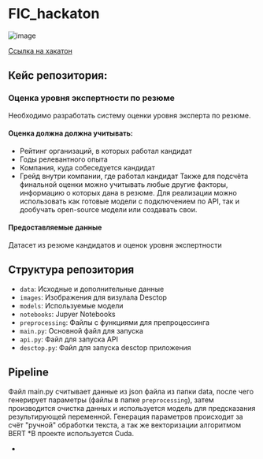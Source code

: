 # FIC_hackaton
![image](https://static.tildacdn.com/tild6337-6139-4431-a134-666130353135/fic_logo.svg)

[Ссылка на хакатон](https://xn--2024-94d5ep.xn--p1ai/hackathon?utm_source=telegram&utm_medium=cpc&utm_campaign=iteventsrus&utm_term=hakaton-fic-2024)
## Кейс репозитория:
### Оценка уровня экспертности по резюме
Необходимо разработать систему оценки уровня эксперта по резюме.
#### Оценка должна должна учитывать:
- Рейтинг организаций, в которых работал кандидат
- Годы релевантного опыта
- Компания, куда собеседуется кандидат
- Грейд внутри компании, где работал кандидат
Также для подсчёта финальной оценки можно учитывать любые другие факторы, информацию о которых дана в резюме.
Для реализации можно использовать как готовые модели с подключением по API, так и дообучать open-source модели или создавать свои.
#### Предоставляемые данные
Датасет из резюме кандидатов и оценок уровня экспертности

## Структура репозитория
 - `data`: Исходные и дополнительные данные
 - `images`: Изображения для визулала Desctop
 - `models`: Используемые модели
 - `notebooks`: Jupyer Notebooks
 - `preprocessing`: Файлы с функциями для препроцессинга
 - `main.py`: Основной файл для запуска
 - `api.py`: Файл для запуска API
 - `desctop.py`: Файл для запуска desctop приложения

## Pipeline
Файл main.py считывает данные из json файла из папки data, после чего генерирует параметры (файлы в папке `preprocessing`), затем производится очистка данных и используется модель для предсказания результирующей переменной.
Генерация параметров происходит за счёт "ручной" обработки текста, а так же векторизации алгоритмом BERT
*В проекте используется Cuda. 

 - 
